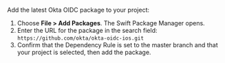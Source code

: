 Add the latest Okta OIDC package to your project:

1. Choose **File > Add Packages**. The Swift Package Manager opens.
1. Enter the URL for the package in the search field:
`https://github.com/okta/okta-oidc-ios.git`
1. Confirm that the Dependency Rule is set to the master branch and that your project is selected, then add the package.
